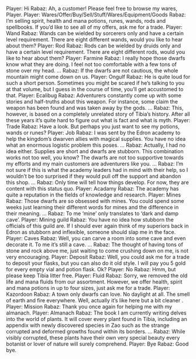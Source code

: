 Player: Hi
Rabaz: Ah, a customer! Please feel free to browse my wares, Player.
Player: Wares/Offer/Buy/Sell/Stuff/Wares/Equipment/Goods
Rabaz: I’m selling spirit, health and mana potions, runes, wands, rods and spellbooks. If you’d like to see all of my offers, ask me for a trade.
Player: Wand
Rabaz: Wands can be wielded by sorcerers only and have a certain level requirement. There are eight different wands, would you like to hear about them?
Player: Rod
Rabaz: Rods can be wielded by druids only and have a certain level requirement. There are eight different rods, would you like to hear about them?
Player: Farmine
Rabaz: I really hope those dwarfs know what they are doing. I feel not too comfortable with a few tons of stone over my head. …
Rabaz: If the dwarfs are not cautious, the whole mountain might come down on us.
Player: Ongulf
Rabaz: He is quite loud for such a short person. Sometimes you might be scared if he’s talking to you at that volume, but I guess in the course of time, you’ll get accustomed to that.
Player: Ecalibug
Rabaz: Adventurers constantly come up with some stories and half-truths about this weapon. For instance, some claim the weapon has been found and was taken away by the gods. …
Rabaz: This, however, is based on a completely unrelated story of Tibia’s history. After all these years it’s quite hard to figure out what is fact and what is myth.
Player: Trade
Rabaz: Have a look. But perhaps you just want to see my potions, wands or runes?
Player: Job
Rabaz: I was sent by the Edron academy to help the kingdom’s dwarven allies with magical supplies. You have no idea what an enormous logistic problem this poses. …
Rabaz: Actually, I had no idea either. Supplies are short and dwarfs are stubborn. This combination works not too well, you know? The dwarfs are not too supportive towards my efforts and my main customers are adventurers like you. …
Rabaz: I’m not sure if this is what the academy leaders had in mind with their help, so I wouldn’t be too surprised if they would pull off the support and abandon this shop. …
Rabaz: Only time will tell how things develop. For now, they are content with this status quo.
Player: Acadamy
Rabaz: The academy has quite a reputation in the fields of knowledge and research.
Player: Mines
Rabaz: <sighs> Those dwarfs are so obsessed with mines. You could spend some weeks just learning their different words for mines and the difference in their meaning. …
Rabaz: To me ‘mine’ only translates to ‘dark and damp cave’.
Player: Mining guild
Rabaz: You have no idea how stubborn the officials of this guild are. If I should ever again think of my superiors back in Edron as stubborn and inflexible, someone should slap me in the face.
Player: Caves
Rabaz: Well, you can carve a room into some cave and even decorate it. To me it’s still a cave. …
Rabaz: The thought of having tons of stone and rock above me, just waiting to come crushing down on me, is not very encouraging.
Player: Deposit
Rabaz: Well, you could ask me for a trade to deposit your flasks, but you can also do it old style. I will pay you 5 gold for every empty vial and potion flask. Ok?
Player: No
Rabaz: Hmm, but please keep Tibia litter free.
Player: Fluid
Rabaz: Sorry, we removed the old life and mana fluids from our assortment. However, we offer health, spirit and mana potions in up to four sizes, just ask me for a trade.
Player: Kazordoon
Rabaz: A town only dwarfs can love. No daylight at all. The smell of earth and fire everywhere. Well, actually it’s like here but a bit cleaner <sighs>.
Player: Mission
Rabaz: Thank you once again for helping me with my almanach.
Player: Almanach
Rabaz: The book I am currently writing delves into the world of plants. It will cover every plant found in Tibia, including an appendix with newly discovered species in Zao such as the strange corrupted and deformed growths found within its borders. …
Rabaz: While visibly corrupted, these plants have their own very special beauty every botanist or lover of nature will surely comprehend.
Player: Bye
Rabaz: Good bye.
